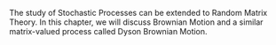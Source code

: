 The study of Stochastic Processes can be extended to Random Matrix Theory. In this chapter, we will discuss Brownian Motion and a similar matrix-valued process called Dyson Brownian Motion.

